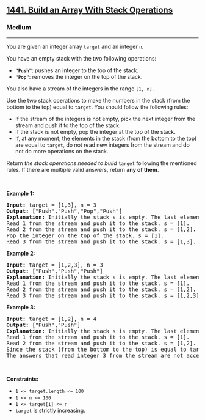 <h2><a href="https://leetcode.com/problems/build-an-array-with-stack-operations">1441. Build an Array With Stack Operations</a></h2><h3>Medium</h3><hr><p>You are given an integer array <code>target</code> and an integer <code>n</code>.</p>

<p>You have an empty stack with the two following operations:</p>

<ul>
	<li><strong><code>&quot;Push&quot;</code></strong>: pushes an integer to the top of the stack.</li>
	<li><strong><code>&quot;Pop&quot;</code></strong>: removes the integer on the top of the stack.</li>
</ul>

<p>You also have a stream of the integers in the range <code>[1, n]</code>.</p>

<p>Use the two stack operations to make the numbers in the stack (from the bottom to the top) equal to <code>target</code>. You should follow the following rules:</p>

<ul>
	<li>If the stream of the integers is not empty, pick the next integer from the stream and push it to the top of the stack.</li>
	<li>If the stack is not empty, pop the integer at the top of the stack.</li>
	<li>If, at any moment, the elements in the stack (from the bottom to the top) are equal to <code>target</code>, do not read new integers from the stream and do not do more operations on the stack.</li>
</ul>

<p>Return <em>the stack operations needed to build </em><code>target</code> following the mentioned rules. If there are multiple valid answers, return <strong>any of them</strong>.</p>

<p>&nbsp;</p>
<p><strong class="example">Example 1:</strong></p>

<pre>
<strong>Input:</strong> target = [1,3], n = 3
<strong>Output:</strong> [&quot;Push&quot;,&quot;Push&quot;,&quot;Pop&quot;,&quot;Push&quot;]
<strong>Explanation:</strong> Initially the stack s is empty. The last element is the top of the stack.
Read 1 from the stream and push it to the stack. s = [1].
Read 2 from the stream and push it to the stack. s = [1,2].
Pop the integer on the top of the stack. s = [1].
Read 3 from the stream and push it to the stack. s = [1,3].
</pre>

<p><strong class="example">Example 2:</strong></p>

<pre>
<strong>Input:</strong> target = [1,2,3], n = 3
<strong>Output:</strong> [&quot;Push&quot;,&quot;Push&quot;,&quot;Push&quot;]
<strong>Explanation:</strong> Initially the stack s is empty. The last element is the top of the stack.
Read 1 from the stream and push it to the stack. s = [1].
Read 2 from the stream and push it to the stack. s = [1,2].
Read 3 from the stream and push it to the stack. s = [1,2,3].
</pre>

<p><strong class="example">Example 3:</strong></p>

<pre>
<strong>Input:</strong> target = [1,2], n = 4
<strong>Output:</strong> [&quot;Push&quot;,&quot;Push&quot;]
<strong>Explanation:</strong> Initially the stack s is empty. The last element is the top of the stack.
Read 1 from the stream and push it to the stack. s = [1].
Read 2 from the stream and push it to the stack. s = [1,2].
Since the stack (from the bottom to the top) is equal to target, we stop the stack operations.
The answers that read integer 3 from the stream are not accepted.
</pre>

<p>&nbsp;</p>
<p><strong>Constraints:</strong></p>

<ul>
	<li><code>1 &lt;= target.length &lt;= 100</code></li>
	<li><code>1 &lt;= n &lt;= 100</code></li>
	<li><code>1 &lt;= target[i] &lt;= n</code></li>
	<li><code>target</code> is strictly increasing.</li>
</ul>
